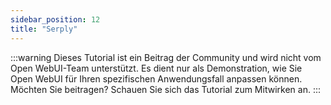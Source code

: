 ```yaml
---
sidebar_position: 12
title: "Serply"
---
```


:::warning
Dieses Tutorial ist ein Beitrag der Community und wird nicht vom Open WebUI-Team unterstützt. Es dient nur als Demonstration, wie Sie Open WebUI für Ihren spezifischen Anwendungsfall anpassen können. Möchten Sie beitragen? Schauen Sie sich das Tutorial zum Mitwirken an.
:::
